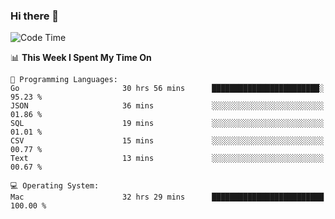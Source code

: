 ### Hi there 👋

<!--
**CrazyCollin/crazycollin** is a ✨ _special_ ✨ repository because its `README.md` (this file) appears on your GitHub profile.

Here are some ideas to get you started:

- 🔭 I’m currently working on ...
- 🌱 I’m currently learning ...
- 👯 I’m looking to collaborate on ...
- 🤔 I’m looking for help with ...
- 💬 Ask me about ...
- 📫 How to reach me: ...
- 😄 Pronouns: ...
- ⚡ Fun fact: ...
-->

<!--START_SECTION:waka-->
![Code Time](http://img.shields.io/badge/Code%20Time-3%2C255%20hrs%2031%20mins-blue)

📊 **This Week I Spent My Time On** 

```text
💬 Programming Languages: 
Go                       30 hrs 56 mins      ████████████████████████░   95.23 % 
JSON                     36 mins             ░░░░░░░░░░░░░░░░░░░░░░░░░   01.86 % 
SQL                      19 mins             ░░░░░░░░░░░░░░░░░░░░░░░░░   01.01 % 
CSV                      15 mins             ░░░░░░░░░░░░░░░░░░░░░░░░░   00.77 % 
Text                     13 mins             ░░░░░░░░░░░░░░░░░░░░░░░░░   00.67 % 

💻 Operating System: 
Mac                      32 hrs 29 mins      █████████████████████████   100.00 % 
```


<!--END_SECTION:waka-->
